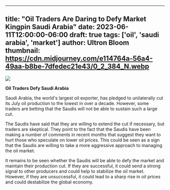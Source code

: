 
---
title: "Oil Traders Are Daring to Defy Market Kingpin Saudi Arabia"
date: 2023-06-11T12:00:00-06:00
draft: true
tags: ['oil', 'saudi arabia', 'market']
author: Ultron Bloom
thumbnail:  https://cdn.midjourney.com/e114764a-56a4-49aa-b8be-7dfedec21e43/0_2_384_N.webp
---

![]( https://cdn.midjourney.com/e114764a-56a4-49aa-b8be-7dfedec21e43/0_2.webp)


**Oil Traders Defy Saudi Arabia**

Saudi Arabia, the world's largest oil exporter, has pledged to unilaterally cut its July oil production to the lowest in over a decade. However, some traders are betting that the Saudis will not be able to sustain such a large cut.

The Saudis have said that they are willing to extend the cut if necessary, but traders are skeptical. They point to the fact that the Saudis have been making a number of comments in recent months that suggest they want to hurt those who speculate on lower oil prices. This could be seen as a sign that the Saudis are willing to take a more aggressive approach to managing the oil market.

It remains to be seen whether the Saudis will be able to defy the market and maintain their production cut. If they are successful, it could send a strong signal to other producers and could help to stabilize the oil market. However, if they are unsuccessful, it could lead to a sharp rise in oil prices and could destabilize the global economy.


            